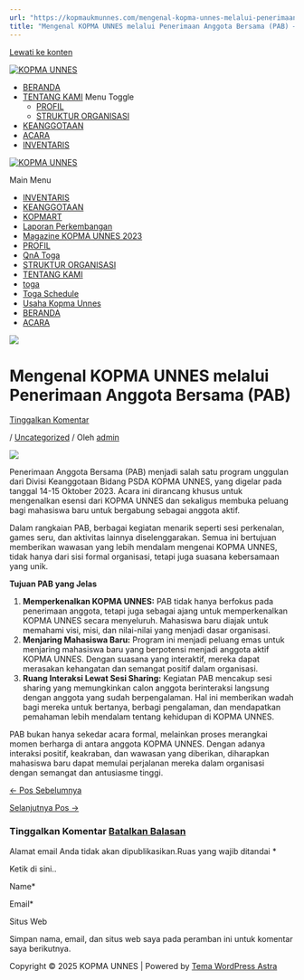 ```yaml
---
url: "https://kopmaukmunnes.com/mengenal-kopma-unnes-melalui-penerimaan-anggota-bersama-pab/"
title: "Mengenal KOPMA UNNES melalui Penerimaan Anggota Bersama (PAB) – KOPMA UNNES"
---
```


[Lewati ke konten](https://kopmaukmunnes.com/mengenal-kopma-unnes-melalui-penerimaan-anggota-bersama-pab/#content "Lewati ke konten")

[![KOPMA UNNES](https://kopmaukmunnes.com/wp-content/uploads/2021/07/cropped-kopma-unnes.png)](https://kopmaukmunnes.com/)

- [BERANDA](https://kopmaukmunnes.com/)
- [TENTANG KAMI](https://kopmaukmunnes.com/tentang-kami/) Menu Toggle
  - [PROFIL](https://kopmaukmunnes.com/profil/)
  - [STRUKTUR ORGANISASI](https://kopmaukmunnes.com/struktur-organisasi/)
- [KEANGGOTAAN](https://kopmaukmunnes.com/keanggotaan/)
- [ACARA](https://kopmaukmunnes.com/blog/)
- [INVENTARIS](https://kopmaukmunnes.com/inventaris/)

[![KOPMA UNNES](https://kopmaukmunnes.com/wp-content/uploads/2021/07/cropped-kopma-unnes.png)](https://kopmaukmunnes.com/)

Main Menu

- [INVENTARIS](https://kopmaukmunnes.com/inventaris/)
- [KEANGGOTAAN](https://kopmaukmunnes.com/keanggotaan/)
- [KOPMART](https://kopmaukmunnes.com/elementor-1642/)
- [Laporan Perkembangan](https://kopmaukmunnes.com/laporan-perkembangan/)
- [Magazine KOPMA UNNES 2023](https://kopmaukmunnes.com/magazine-kopma-unnes-2023/)
- [PROFIL](https://kopmaukmunnes.com/profil/)
- [QnA Toga](https://kopmaukmunnes.com/jadwal-toga/)
- [STRUKTUR ORGANISASI](https://kopmaukmunnes.com/struktur-organisasi/)
- [TENTANG KAMI](https://kopmaukmunnes.com/tentang-kami/)
- [toga](https://kopmaukmunnes.com/elementor-1661/)
- [Toga Schedule](https://kopmaukmunnes.com/toga-schedule/)
- [Usaha Kopma Unnes](https://kopmaukmunnes.com/usaha-kopma-unnes/)
- [BERANDA](https://kopmaukmunnes.com/)
- [ACARA](https://kopmaukmunnes.com/blog/)

![](https://kopmaukmunnes.com/wp-content/uploads/2024/01/feed-neww-825x1024.png)

# Mengenal KOPMA UNNES melalui Penerimaan Anggota Bersama (PAB)

[Tinggalkan Komentar](https://kopmaukmunnes.com/mengenal-kopma-unnes-melalui-penerimaan-anggota-bersama-pab/#respond)

/ [Uncategorized](https://kopmaukmunnes.com/category/uncategorized/) / Oleh [admin](https://kopmaukmunnes.com/author/admin_kopma/ "Lihat seluruh tulisan oleh admin")

![](https://kopmaukmunnes.com/wp-content/uploads/2024/01/feed-neww-825x1024.png)

Penerimaan Anggota Bersama (PAB) menjadi salah satu program unggulan dari Divisi Keanggotaan Bidang PSDA KOPMA UNNES, yang digelar pada tanggal 14-15 Oktober 2023. Acara ini dirancang khusus untuk mengenalkan esensi dari KOPMA UNNES dan sekaligus membuka peluang bagi mahasiswa baru untuk bergabung sebagai anggota aktif.

Dalam rangkaian PAB, berbagai kegiatan menarik seperti sesi perkenalan, games seru, dan aktivitas lainnya diselenggarakan. Semua ini bertujuan memberikan wawasan yang lebih mendalam mengenai KOPMA UNNES, tidak hanya dari sisi formal organisasi, tetapi juga suasana kebersamaan yang unik.

**Tujuan PAB yang Jelas**

1. **Memperkenalkan KOPMA UNNES:** PAB tidak hanya berfokus pada penerimaan anggota, tetapi juga sebagai ajang untuk memperkenalkan KOPMA UNNES secara menyeluruh. Mahasiswa baru diajak untuk memahami visi, misi, dan nilai-nilai yang menjadi dasar organisasi.
2. **Menjaring Mahasiswa Baru:** Program ini menjadi peluang emas untuk menjaring mahasiswa baru yang berpotensi menjadi anggota aktif KOPMA UNNES. Dengan suasana yang interaktif, mereka dapat merasakan kehangatan dan semangat positif dalam organisasi.
3. **Ruang Interaksi Lewat Sesi Sharing:** Kegiatan PAB mencakup sesi sharing yang memungkinkan calon anggota berinteraksi langsung dengan anggota yang sudah berpengalaman. Hal ini memberikan wadah bagi mereka untuk bertanya, berbagi pengalaman, dan mendapatkan pemahaman lebih mendalam tentang kehidupan di KOPMA UNNES.

PAB bukan hanya sekedar acara formal, melainkan proses merangkai momen berharga di antara anggota KOPMA UNNES. Dengan adanya interaksi positif, keakraban, dan wawasan yang diberikan, diharapkan mahasiswa baru dapat memulai perjalanan mereka dalam organisasi dengan semangat dan antusiasme tinggi.

[← Pos Sebelumnya](https://kopmaukmunnes.com/rajut-kebersamaan-staf-kopma-unnes-gelar-kegiatan-upgrading/ "Rajut kebersamaan staf, KOPMA UNNES gelar kegiatan upgrading")

[Selanjutnya Pos →](https://kopmaukmunnes.com/malam-keakraban-kopma-unnes-mempererat-tali-persaudaraan-di-villa-15-bandungan/ "Malam Keakraban KOPMA UNNES: Mempererat Tali Persaudaraan di Villa 15 Bandungan")

### Tinggalkan Komentar [Batalkan Balasan](https://kopmaukmunnes.com/mengenal-kopma-unnes-melalui-penerimaan-anggota-bersama-pab/\#respond)

Alamat email Anda tidak akan dipublikasikan.Ruas yang wajib ditandai \*

Ketik di sini..

Name\*

Email\*

Situs Web

Simpan nama, email, dan situs web saya pada peramban ini untuk komentar saya berikutnya.

Copyright © 2025 KOPMA UNNES \| Powered by [Tema WordPress Astra](https://wpastra.com/)